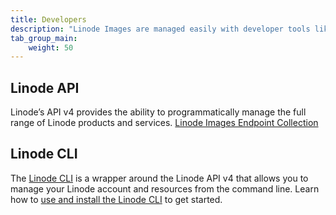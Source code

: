 ```yaml
---
title: Developers
description: "Linode Images are managed easily with developer tools like the Linode API or CLI."
tab_group_main:
    weight: 50
---
```


## Linode API

Linode’s API v4 provides the ability to programmatically manage the full range of Linode products and services.
[Linode Images Endpoint Collection](/docs/api/images/)

## Linode CLI

The [Linode CLI](https://github.com/linode/linode-cli) is a wrapper around the Linode API v4 that allows you to manage your Linode account and resources from the command line. Learn how to [use and install the Linode CLI](/docs/products/tools/cli/get-started/) to get started.